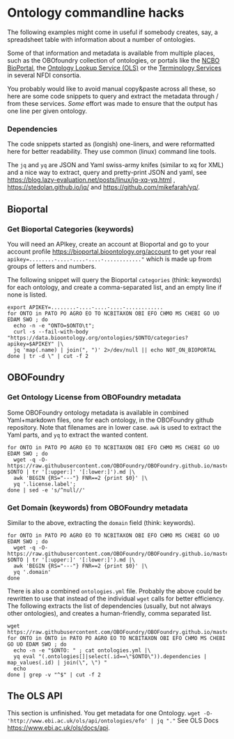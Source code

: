# Ontology commandline hacks

The following examples might come in useful if somebody creates, say, 
a spreadsheet table with information about a number of ontologies. 

Some of that information and metadata is available from multiple places, 
such as the OBOfoundry collection of ontologies, or portals like the 
[NCBO BioPortal](bioportal.bioontology.org/), 
the [Ontology Lookup Service (OLS)](https://www.ebi.ac.uk/ols/)
or the [Terminology Services](https://service.tib.eu/ts4tib/) in several NFDI consortia.

You probably would like to avoid manual copy&paste across all these, 
so here are some code snippets to query and extract the metadata 
through / from these services. *Some* effort was made to ensure that 
the output has one line per given ontology.

### Dependencies

The code snippets started as (longish) one-liners, and were reformatted here 
for better readability. They use common (linux) command line tools.

The `jq` and `yq` are JSON and Yaml swiss-army knifes (similar to xq for XML) 
and a nice way to extract, query and pretty-print JSON and yaml, 
see https://blog.lazy-evaluation.net/posts/linux/jq-xq-yq.html ,
https://stedolan.github.io/jq/ and https://github.com/mikefarah/yq/.

## Bioportal

### Get Bioportal Categories (keywords) 
You will need an APIkey, create an account at Bioportal 
and go to your account profile https://bioportal.bioontology.org/account
to get your real `apikey=........-....-....-....-............"` 
which is made up from groups of letters and numbers.

The following snippet will query the Bioportal `categories` (think: keywords) for each ontology,
and create a comma-separated list, and an empty line if none is listed. 

```
export APIKEY=........-....-....-....-............
for ONTO in PATO PO AGRO EO TO NCBITAXON OBI EFO CHMO MS CHEBI GO UO EDAM SWO ; do 
  echo -n -e "ONTO=$ONTO\t"; 
  curl -s --fail-with-body "https://data.bioontology.org/ontologies/$ONTO/categories?apikey=$APIKEY" |\
  jq 'map(.name) | join(", ")' 2>/dev/null || echo NOT_ON_BIOPORTAL
done | tr -d \" | cut -f 2
```

## OBOFoundry

### Get Ontology License from OBOFoundry metadata

Some OBOFoundry ontology metadata is available in combined Yaml+markdown files, 
one for each ontology, in the OBOFoundry github repository.
Note that filenames are in lower case. `awk` is used to extract the Yaml parts, 
and `yq` to extract the wanted content. 

```
for ONTO in PATO PO AGRO EO TO NCBITAXON OBI EFO CHMO MS CHEBI GO UO EDAM SWO ; do
  wget -q -O- https://raw.githubusercontent.com/OBOFoundry/OBOFoundry.github.io/master/ontology/$(echo $ONTO | tr '[:upper:]' '[:lower:]').md |\
  awk 'BEGIN {RS="---"} FNR==2 {print $0}' |\
  yq '.license.label'; 
done | sed -e 's/^null//'
```

### Get Domain (keywords) from OBOFoundry metadata
Similar to the above, extracting the `domain` field (think: keywords).
```
for ONTO in PATO PO AGRO EO TO NCBITAXON OBI EFO CHMO MS CHEBI GO UO EDAM SWO ; do 
  wget -q -O- https://raw.githubusercontent.com/OBOFoundry/OBOFoundry.github.io/master/ontology/$(echo $ONTO | tr '[:upper:]' '[:lower:]').md |\
  awk 'BEGIN {RS="---"} FNR==2 {print $0}' |\
  yq '.domain'
done
```

There is also a combined `ontologies.yml` file. Probably the above could be rewritten 
to use that instead of the individual `wget` calls for better efficiency. 
The following extracts the list of dependencies (usually, but not always other ontologies),
and creates a human-friendly, comma separated list.

```
wget https://raw.githubusercontent.com/OBOFoundry/OBOFoundry.github.io/master/registry/ontologies.yml
for ONTO in ONTO in PATO PO AGRO EO TO NCBITAXON OBI EFO CHMO MS CHEBI GO UO EDAM SWO ; do 
  echo -n -e "$ONTO: " ; cat ontologies.yml |\
  yq eval "(.ontologies[]|select(.id==\"$ONTO\")).dependencies | map_values(.id) | join(\", \") "  
  echo
done | grep -v "^$" | cut -f 2
```


## The OLS API

This section is unfinished. You get metadata for one Ontology.
`wget -O- 'http://www.ebi.ac.uk/ols/api/ontologies/efo' | jq "."`
See OLS Docs https://www.ebi.ac.uk/ols/docs/api.

